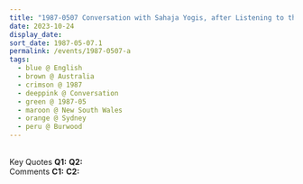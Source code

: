 ```yaml
---
title: "1987-0507 Conversation with Sahaja Yogis, after Listening to the Radio Interview of the prior day, Āśhram, 10 Clarence Street, Burwood, Sydney, New South Wales, Australia"
date: 2023-10-24
display_date: 
sort_date: 1987-05-07.1
permalink: /events/1987-0507-a
tags:
  - blue @ English
  - brown @ Australia
  - crimson @ 1987
  - deeppink @ Conversation
  - green @ 1987-05
  - maroon @ New South Wales
  - orange @ Sydney
  - peru @ Burwood
---
```


<br>

<wave-list>
  <list-title color="DarkSeaGreen" width="55">Key Quotes</list-title>
  <list-item color="BlanchedAlmond" width="280"><b>Q1:</b> <i></i></list-item>
  <list-item color="Lavender" width="280"><b>Q2:</b> <i></i></list-item>
</wave-list>

<br>

<wave-list>
  <list-title color="DarkSeaGreen" width="55">Comments</list-title>
  <list-item color="BlanchedAlmond" width="280"><b>C1:</b> <i></i></list-item>
  <list-item color="Lavender" width="280"><b>C2:</b> <i></i></list-item>
</wave-list>